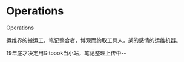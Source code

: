 # Operations

Operations

运维界的搬运工，笔记整合者，博观而约取工具人，某的感情的运维机器。



19年底才决定用Gitbook当小站，笔记整理上传中--



## 



